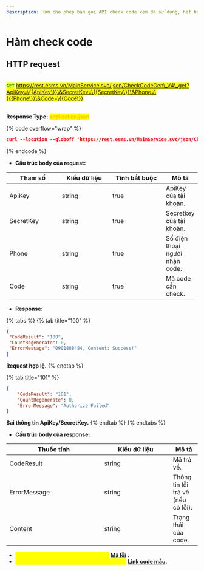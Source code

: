 ```yaml
---
description: Hàm cho phép bạn gọi API check code xem đã sử dụng, hết hạn.
---
```


# Hàm check code

## HTTP request

\
<mark style="color:green;">**`GET`**</mark>  <mark style="color:blue;">https://rest.esms.vn/MainService.svc/json/CheckCodeGen\_V4\_get?ApiKey=\{{ApiKey\}}\&SecretKey=\{{SecretKey\}}\&Phone=\{{{Phone\}}\&Code=\{{Code\}}</mark>

\
**Response Type:** <mark style="color:orange;">application/json</mark>

{% code overflow="wrap" %}
```json
curl --location --globoff 'https://rest.esms.vn/MainService.svc/json/CheckCodeGen_V4_get?ApiKey={{ApiKey}}&SecretKey={{SecretKey}}&Phone={{{Phone}}&Code={{Code}}'
```
{% endcode %}

* **Cấu trúc body của request:**

<table><thead><tr><th width="130">Tham số</th><th width="129">Kiểu dữ liệu</th><th width="139" data-type="checkbox">Tính bắt buộc</th><th>Mô tả</th></tr></thead><tbody><tr><td>ApiKey</td><td>string</td><td>true</td><td>ApiKey của tài khoản.</td></tr><tr><td>SecretKey</td><td>string</td><td>true</td><td>Secretkey của tài khoản.</td></tr><tr><td>Phone</td><td>string</td><td>true</td><td>Số điện thoại người nhận code.</td></tr><tr><td>Code</td><td>string</td><td>true</td><td>Mã code cần check.</td></tr></tbody></table>

* **Response:**

{% tabs %}
{% tab title="100" %}
```json
{
 "CodeResult": "100",
 "CountRegenerate": 0,
 "ErrorMessage": "0901888484, Content: Success!"
}
```

**Request hợp lệ.**
{% endtab %}

{% tab title="101" %}
```json
{
    "CodeResult": "101",
    "CountRegenerate": 0,
    "ErrorMessage": "Authorize Failed"
}
```

**Sai thông tin ApiKey/SecretKey.**
{% endtab %}
{% endtabs %}

* **Cấu trúc body của response:**

<table><thead><tr><th width="234">Thuốc tính </th><th width="165">Kiểu dữ liệu </th><th>Mô tả</th></tr></thead><tbody><tr><td>CodeResult</td><td>string</td><td>Mã trả về.</td></tr><tr><td>ErrorMessage</td><td>string</td><td>Thông tin lỗi trả về (nếu có lỗi).</td></tr><tr><td>Content</td><td>string</td><td>Trạng thái của code.</td></tr></tbody></table>

* _<mark style="color:yellow;">**Thông tin chi tiết mã lỗi xem ở bảng:**</mark>_ [**Mã lỗi**](../bang-ma-loi.md) **.**
* _<mark style="color:yellow;">**Lấy code mẫu các ngôn ngữ trên Postman:**</mark>_ [**Link code mẫu**](https://samplefordevelopers.esms.vn/#62b4ccfb-c812-44f3-9cf5-e8c5b99e7b06)**.**
